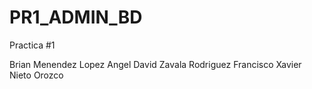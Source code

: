 # PR1_ADMIN_BD
Practica #1


Brian Menendez Lopez
Angel David Zavala Rodriguez
Francisco Xavier Nieto Orozco
